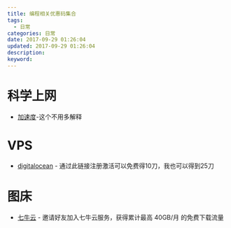```yaml
---
title: 编程相关优惠码集合
tags:
  - 日常
categories: 日常
date: 2017-09-29 01:26:04
updated: 2017-09-29 01:26:04
description:
keyword:
---
```


# 科学上网
* [加速度](http://jiasd.us/976 )-这个不用多解释

# VPS
* [digitalocean](https://m.do.co/c/ebded9eff93c) - 通过此链接注册激活可以免费得10刀，我也可以得到25刀

# 图床
* [七牛云](https://portal.qiniu.com/signup?code=3ljz8pfivies2) - 邀请好友加入七牛云服务，获得累计最高 40GB/月 的免费下载流量



<!-- more -->

